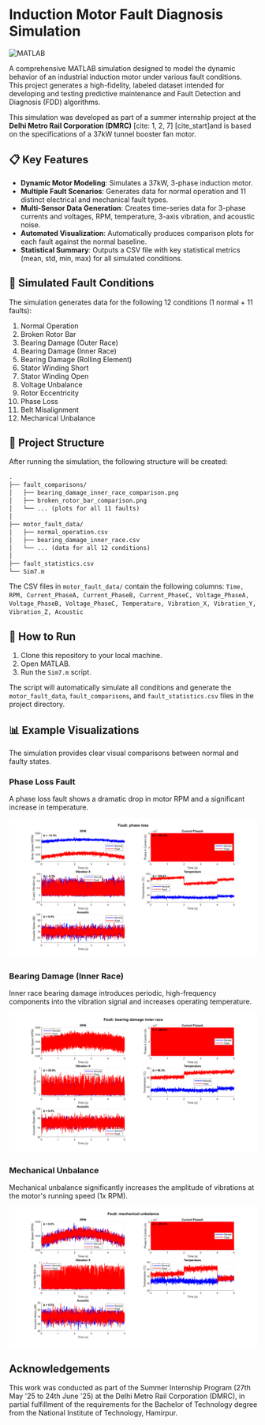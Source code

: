# Induction Motor Fault Diagnosis Simulation

![MATLAB](https://img.shields.io/badge/Made%20with-MATLAB-0076A8?style=for-the-badge&logo=mathworks)

A comprehensive MATLAB simulation designed to model the dynamic behavior of an industrial induction motor under various fault conditions. This project generates a high-fidelity, labeled dataset intended for developing and testing predictive maintenance and Fault Detection and Diagnosis (FDD) algorithms.

This simulation was developed as part of a summer internship project at the **Delhi Metro Rail Corporation (DMRC)** [cite: 1, 2, 7] [cite_start]and is based on the specifications of a 37kW tunnel booster fan motor.

## 📋 Key Features

* **Dynamic Motor Modeling**: Simulates a 37kW, 3-phase induction motor.
* **Multiple Fault Scenarios**: Generates data for normal operation and 11 distinct electrical and mechanical fault types.
* **Multi-Sensor Data Generation**: Creates time-series data for 3-phase currents and voltages, RPM, temperature, 3-axis vibration, and acoustic noise.
* **Automated Visualization**: Automatically produces comparison plots for each fault against the normal baseline.
* **Statistical Summary**: Outputs a CSV file with key statistical metrics (mean, std, min, max) for all simulated conditions.

## 🔩 Simulated Fault Conditions

The simulation generates data for the following 12 conditions (1 normal + 11 faults):

1.  Normal Operation
2.  Broken Rotor Bar
3.  Bearing Damage (Outer Race)
4.  Bearing Damage (Inner Race)
5.  Bearing Damage (Rolling Element)
6.  Stator Winding Short
7.  Stator Winding Open
8.  Voltage Unbalance
9.  Rotor Eccentricity
10. Phase Loss
11. Belt Misalignment
12. Mechanical Unbalance

## 📂 Project Structure

After running the simulation, the following structure will be created:

```
.
├── fault_comparisons/
│   ├── bearing_damage_inner_race_comparison.png
│   ├── broken_rotor_bar_comparison.png
│   └── ... (plots for all 11 faults)
│
├── motor_fault_data/
│   ├── normal_operation.csv
│   ├── bearing_damage_inner_race.csv
│   └── ... (data for all 12 conditions)
│
├── fault_statistics.csv
└── Sim7.m
```

The CSV files in `motor_fault_data/` contain the following columns:
`Time, RPM, Current_PhaseA, Current_PhaseB, Current_PhaseC, Voltage_PhaseA, Voltage_PhaseB, Voltage_PhaseC, Temperature, Vibration_X, Vibration_Y, Vibration_Z, Acoustic`

## 🚀 How to Run

1.  Clone this repository to your local machine.
2.  Open MATLAB.
3. Run the `Sim7.m` script.

The script will automatically simulate all conditions and generate the `motor_fault_data`, `fault_comparisons`, and `fault_statistics.csv` files in the project directory.

## 📊 Example Visualizations

The simulation provides clear visual comparisons between normal and faulty states.

### Phase Loss Fault
A phase loss fault shows a dramatic drop in motor RPM and a significant increase in temperature.

![Phase Loss Comparison](phase_loss_comparison.png)

### Bearing Damage (Inner Race)
Inner race bearing damage introduces periodic, high-frequency components into the vibration signal and increases operating temperature.

![Bearing Damage Inner Race Comparison](bearing_damage_inner_race_comparison.png)

### Mechanical Unbalance
Mechanical unbalance significantly increases the amplitude of vibrations at the motor's running speed (1x RPM).

![Mechanical Unbalance Comparison](mechanical_unbalance_comparison.png)

## Acknowledgements

This work was conducted as part of the Summer Internship Program (27th May '25 to 24th June '25) at the Delhi Metro Rail Corporation (DMRC), in partial fulfillment of the requirements for the Bachelor of Technology degree from the National Institute of Technology, Hamirpur.



